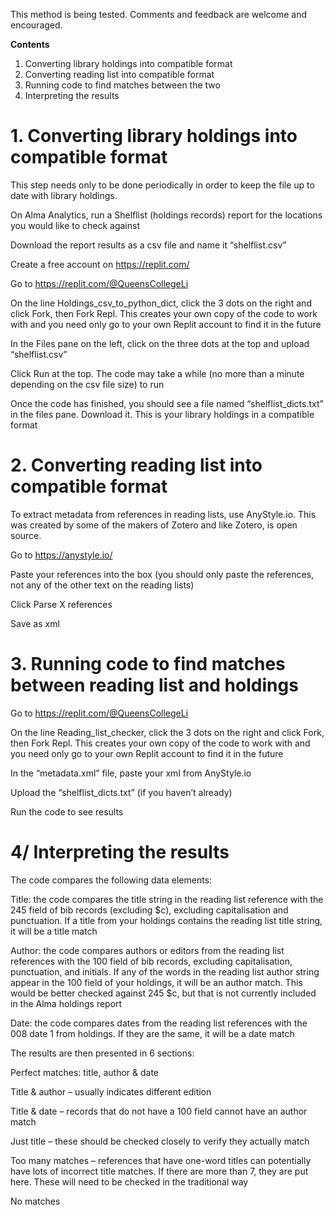 This method is being tested. Comments and feedback are welcome and encouraged.

**Contents**
1.	Converting library holdings into compatible format
2.	Converting reading list into compatible format
3.	Running code to find matches between the two
4.  Interpreting the results

# 1. Converting library holdings into compatible format
This step needs only to be done periodically in order to keep the file up to date with library holdings.

On Alma Analytics, run a Shelflist (holdings records) report for the locations you would like to check against

Download the report results as a csv file and name it “shelflist.csv”

Create a free account on https://replit.com/

Go to https://replit.com/@QueensCollegeLi

On the line Holdings_csv_to_python_dict, click the 3 dots on the right and click Fork, then Fork Repl. This creates your own copy of the code to work with and you need only go to your own Replit account to find it in the future

In the Files pane on the left, click on the three dots at the top and upload “shelflist.csv”

Click Run at the top. The code may take a while (no more than a minute depending on the csv file size) to run

Once the code has finished, you should see a file named “shelflist_dicts.txt” in the files pane. Download it. This is your library holdings in a compatible format

# 2. Converting reading list into compatible format
To extract metadata from references in reading lists, use AnyStyle.io. This was created by some of the makers of Zotero and like Zotero, is open source.

Go to https://anystyle.io/

Paste your references into the box (you should only paste the references, not any of the other text on the reading lists)

Click Parse X references

Save as xml

# 3. Running code to find matches between reading list and holdings
Go to https://replit.com/@QueensCollegeLi

On the line Reading_list_checker, click the 3 dots on the right and click Fork, then Fork Repl. This creates your own copy of the code to work with and you need only go to your own Replit account to find it in the future

In the “metadata.xml” file, paste your xml from AnyStyle.io

Upload the “shelflist_dicts.txt” (if you haven’t already)

Run the code to see results

# 4/ Interpreting the results
The code compares the following data elements:

Title: the code compares the title string in the reading list reference with the 245 field of bib records (excluding $c), excluding capitalisation and punctuation. If a title from your holdings contains the reading list title string, it will be a title match

Author: the code compares authors or editors from the reading list references with the 100 field of bib records, excluding capitalisation, punctuation, and initials. If any of the words in the reading list author string appear in the 100 field of your holdings, it will be an author match. This would be better checked against 245 $c, but that is not currently included in the Alma holdings report

Date: the code compares dates from the reading list references with the 008 date 1 from holdings. If they are the same, it will be a date match

The results are then presented in 6 sections:

Perfect matches: title, author & date

Title & author – usually indicates different edition

Title & date – records that do not have a 100 field cannot have an author match

Just title – these should be checked closely to verify they actually match

Too many matches – references that have one-word titles can potentially have lots of incorrect title matches. If there are more than 7, they are put here. These will need to be checked in the traditional way

No matches

